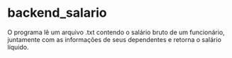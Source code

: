 # backend_salario
O programa lê um arquivo .txt contendo o salário bruto de um funcionário, juntamente com as informações de seus dependentes e retorna o salário líquido.
